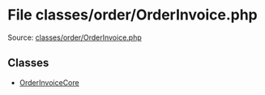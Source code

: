 File classes/order/OrderInvoice.php
=========

Source: [classes/order/OrderInvoice.php](https://github.com/PrestaShop/PrestaShop/blob/1.6.0.2/classes/order/OrderInvoice.php)


Classes
-------

* [OrderInvoiceCore](class.OrderInvoiceCore.md)

